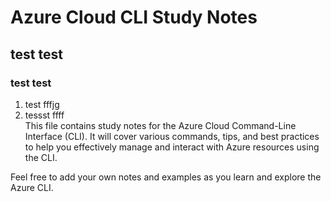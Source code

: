 # Azure Cloud CLI Study Notes

## test test

### test test 

1. test
fffjg
2. tessst
ffff  
This file contains study notes for the Azure Cloud Command-Line Interface (CLI). It will cover various commands, tips, and best practices to help you effectively manage and interact with Azure resources using the CLI.

Feel free to add your own notes and examples as you learn and explore the Azure CLI.